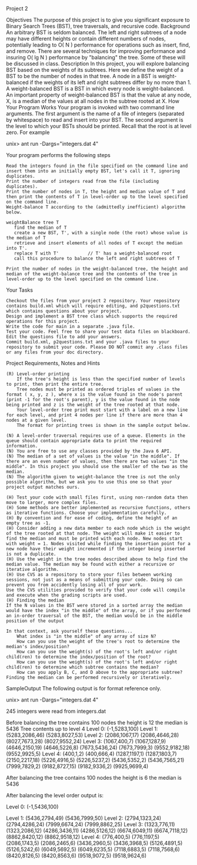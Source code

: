 Project 2

Objectives
The purpose of this project is to give you significant exposure to Binary Search Trees (BST), tree traversals, and recursive code.
Background
An arbitrary BST is seldom balanced. The left and right subtrees of a node may have different heights or contain different numbers of nodes, potentially leading to O( N ) performance for operations such as insert, find, and remove. There are several techniques for improving performance and insuring O( lg N ) performance by "balancing" the tree. Some of these will be discussed in class.
Description
In this project, you will explore balancing BST based on the weights of its subtrees. Here we define the weight of a BST to be the number of nodes in that tree. A node in a BST is weight-balanced if the weights of its left and right subtrees differ by no more than 1. A weight-balanced BST is a BST in which every node is weight-balanced. An important property of weight-balanced BST is that the value at any node, X, is a median of the values at all nodes in the subtree rooted at X.
How Your Program Works
Your program is invoked with two command line arguments. The first argument is the name of a file of integers (separated by whitespace) to read and insert into your BST. The second argument is the level to which your BSTs should be printed. Recall that the root is at level zero. For example

unix> ant run -Dargs="integers.dat 4"

Your program performs the following steps

    Read the integers found in the file specified on the command line and insert them into an initially empty BST, let's call it T, ignoring duplicates.
    Print the number of integers read from the file (including duplicates).
    Print the number of nodes in T, the height and median value of T and then print the contents of T in level-order up to the level specified on the command line.
    Weight-balance T according to the (admittedly inefficient) algorithm below.

    weightBalance tree T
       find the median of T
       create a new BST, T', with a single node (the root) whose value is the median of T
       retrieve and insert elements of all nodes of T except the median into T'. 
       replace T with T'           // T' has a weight-balanced root
       call this procedure to balance the left and right subtrees of T

    Print the number of nodes in the weight-balanced tree, the height and median of the weight-balance tree and the contents of the tree in level-order up to the level specified on the command line. 

Your Tasks

    Checkout the files from your project 2 repository. Your repository contains build.xml which will require editing, and p2questions.txt which contains questions about your project.
    Design and implement a BST tree class which supports the required operations for this project. 
    Write the code for main in a separate .java file.
    Test your code. Feel free to share your test data files on blackboard.
    Edit the questions file to add your answers.
    Commit build.xml, p2questions.txt and your .java files to your repository to submit your code. Please DO NOT commit any .class files or any files from your doc directory.

Project Requirements, Notes and Hints

    (R) Level-order printing
        If the tree's height is less than the specified number of levels to print, then print the entire tree.
        Tree nodes must be printed as ordered triples of values in the format ( x, y, z ), where x is the value found in the node's parent (print -1 for the root's parent), y is the value found in the node being printed and z is the weight of the tree rooted at that node.
        Your level-order tree print must start with a label on a new line for each level, and print 4 nodes per line if there are more than 4 nodes at a given level.
        The format for printing trees is shown in the sample output below.

    (N) A level-order traversal requires use of a queue. Elements in the queue should contain appropriate data to print the required information.
    (N) You are free to use any classes provided by the Java 6 API.
    (N) The median of a set of values is the value "in the middle". If there are an even number of values, then there are two values "in the middle". In this project you should use the smaller of the two as the median.
    (N) The algorithm given to weight-balance the tree is not the only possible algorithm, but we ask you to use this one so that your project output matches ours.

    (H) Test your code with small files first, using non-random data then move to larger, more complex files.
    (H) Some methods are better implemented as recursive functions, others as iterative functions. Choose your implementation carefully.
    (H) By convention and for ease of coding, define the height of an empty tree as -1.
    (H) Consider adding a new data member to each node which is the weight of the tree rooted at that node. The weight will make it easier to find the median and must be printed with each node. New nodes start with weight = 1. Nodes visited while finding the insertion point for a new node have their weight incremented if the integer being inserted is not a duplicate.
    (H) Use the weight in the tree nodes described above to help find the median value. The median may be found with either a recursive or iterative algorithm.
    (H) Use CVS as a repository to store your files between working sessions, not just as a means of submitting your code. Doing so can prevent you from accidently losing all of your work.
    Use the CVS utilities provided to verify that your code will compile and execute when the grading scripts are used.
    (H) Finding the median
    If the N values in the BST were stored in a sorted array the median would have the index "in the middle" of the array, or if you performed an in-order traversal of the BST, the median would be in the middle position of the output

    In that context, ask yourself these questions...
        What index is "in the middle" of any array of size N?
        How can you use the weight of the tree's root to determine the median's index/position?
        How can you use the weight(s) of the root's left and/or right child(ren) to determine the index/position of the root?
        How can you use the weight(s) of the root's left and/or right child(ren) to determine which subtree contains the median?
        How can you apply B, C, and D above to the appropriate subtree? 
    Finding the median can be performed recursively or iteratively.

SampleOutput
The following output is for format reference only.

unix> ant run -Dargs="integers.dat 4"

245 integers were read from integers.dat

Before balancing
    the tree contains 100 nodes
    the height is 12
    the median is 5436
Tree contents up to level 4
Level 0:
	(-1,5283,100)
Level 1:
	(5283,2086,46)	(5283,8027,53)
Level 2: 
	(2086,1067,17)	(2086,4646,28)	(8027,7673,28)	(8027,9552,24)
Level 3:
	(1067,400,7)	(1067,1287,9)	(4646,2150,19)	(4646,5226,8)
	(7673,5436,24)	(7673,7999,3)	(9552,9182,18)	(9552,9925,5)
Level 4:
	(400,1,2)	(400,666,4)	(1287,1197,1)	(1287,1803,7)
	(2150,2217,18)	(5226,4916,5)	(5226,5237,2)	(5436,5352,2)
	(5436,7565,21)	(7999,7829,2)	(9182,8727,15)	(9182,9336,2)
	(9925,9699,4)


After balancing
    the tree contains 100 nodes
    the height is 6
    the median is 5436

After balancing the level order output is: 

Level 0:
	(-1,5436,100)

Level 1:
	(5436,2794,49)	(5436,7999,50)
Level 2:
	(2794,1323,24)	(2794,4286,24)	(7999,6674,24)	(7999,8862,25)
Level 3:
	(1323,776,11)	(1323,2086,12)	(4286,3436,11)	(4286,5126,12)
	(6674,6049,11)	(6674,7118,12)	(8862,8420,12)	(8862,9518,12)
Level 4:
	(776,400,5)	(776,1197,5)	(2086,1743,5)	(2086,2465,6)
	(3436,2960,5)	(3436,3968,5)	(5126,4891,5)	(5126,5242,6)
	(6049,5692,5)	(6049,6235,5)	(7118,6883,5)	(7118,7568,6)
	(8420,8126,5)	(8420,8563,6)	(9518,9072,5)	(9518,9624,6)


